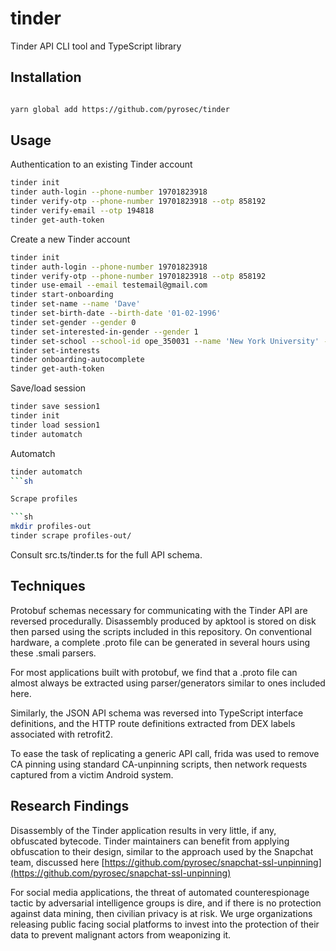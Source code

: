 # tinder

Tinder API CLI tool and TypeScript library

## Installation

```sh

yarn global add https://github.com/pyrosec/tinder
```

## Usage


Authentication to an existing Tinder account

```sh
tinder init
tinder auth-login --phone-number 19701823918
tinder verify-otp --phone-number 19701823918 --otp 858192
tinder verify-email --otp 194818
tinder get-auth-token
```

Create a new Tinder account

```sh
tinder init
tinder auth-login --phone-number 19701823918
tinder verify-otp --phone-number 19701823918 --otp 858192
tinder use-email --email testemail@gmail.com
tinder start-onboarding
tinder set-name --name 'Dave'
tinder set-birth-date --birth-date '01-02-1996'
tinder set-gender --gender 0
tinder set-interested-in-gender --gender 1
tinder set-school --school-id ope_350031 --name 'New York University' --displayed
tinder set-interests
tinder onboarding-autocomplete
tinder get-auth-token
```

Save/load session

```sh
tinder save session1
tinder init
tinder load session1
tinder automatch
```

Automatch

```sh
tinder automatch
```sh

Scrape profiles

```sh
mkdir profiles-out
tinder scrape profiles-out/
```

Consult src.ts/tinder.ts for the full API schema.


## Techniques

Protobuf schemas necessary for communicating with the Tinder API are reversed procedurally. Disassembly produced by apktool is stored on disk then parsed using the scripts included in this repository. On conventional hardware, a complete .proto file can be generated in several hours using these .smali parsers.

For most applications built with protobuf, we find that a .proto file can almost always be extracted using parser/generators similar to ones included here.

Similarly, the JSON API schema was reversed into TypeScript interface definitions, and the HTTP route definitions extracted from DEX labels associated with retrofit2.

To ease the task of replicating a generic API call, frida was used to remove CA pinning using standard CA-unpinning scripts, then network requests captured from a victim Android system.

## Research Findings

Disassembly of the Tinder application results in very little, if any, obfuscated bytecode. Tinder maintainers can benefit from applying obfuscation to their design, similar to the approach used by the Snapchat team, discussed here [https://github.com/pyrosec/snapchat-ssl-unpinning](https://github.com/pyrosec/snapchat-ssl-unpinning)

For social media applications, the threat of automated counterespionage tactic by adversarial intelligence groups is dire, and if there is no protection against data mining, then civilian privacy is at risk. We urge organizations releasing public facing social platforms to invest into the protection of their data to prevent malignant actors from weaponizing it.
